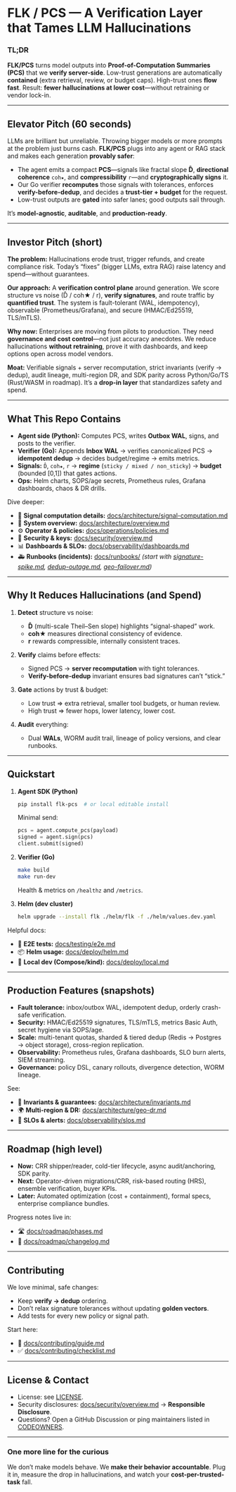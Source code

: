 # FLK / PCS — A Verification Layer that Tames LLM Hallucinations

### TL;DR

**FLK/PCS** turns model outputs into **Proof-of-Computation Summaries (PCS)** that we **verify server-side**. Low-trust generations are automatically **contained** (extra retrieval, review, or budget caps). High-trust ones **flow fast**. Result: **fewer hallucinations at lower cost**—without retraining or vendor lock-in.

---

## Elevator Pitch (60 seconds)

LLMs are brilliant but unreliable. Throwing bigger models or more prompts at the problem just burns cash. **FLK/PCS** plugs into any agent or RAG stack and makes each generation **provably safer**:

* The agent emits a compact **PCS**—signals like fractal slope **D̂**, **directional coherence** `coh★`, and **compressibility** `r`—and **cryptographically signs** it.
* Our Go verifier **recomputes** those signals with tolerances, enforces **verify-before-dedup**, and decides a **trust-tier + budget** for the request.
* Low-trust outputs are **gated** into safer lanes; good outputs sail through.

It’s **model-agnostic**, **auditable**, and **production-ready**.

---

## Investor Pitch (short)

**The problem:** Hallucinations erode trust, trigger refunds, and create compliance risk. Today’s “fixes” (bigger LLMs, extra RAG) raise latency and spend—without guarantees.

**Our approach:** A **verification control plane** around generation. We score structure vs noise (D̂ / coh★ / r), **verify signatures**, and route traffic by **quantified trust**. The system is fault-tolerant (WAL, idempotency), observable (Prometheus/Grafana), and secure (HMAC/Ed25519, TLS/mTLS).

**Why now:** Enterprises are moving from pilots to production. They need **governance and cost control**—not just accuracy anecdotes. We reduce hallucinations **without retraining**, prove it with dashboards, and keep options open across model vendors.

**Moat:** Verifiable signals + server recomputation, strict invariants (verify → dedup), audit lineage, multi-region DR, and SDK parity across Python/Go/TS (Rust/WASM in roadmap). It’s a **drop-in layer** that standardizes safety and spend.

---

## What This Repo Contains

* **Agent side (Python):** Computes PCS, writes **Outbox WAL**, signs, and posts to the verifier.
* **Verifier (Go):** Appends **Inbox WAL** → verifies canonicalized PCS → **idempotent dedup** → decides budget/regime → emits metrics.
* **Signals:** `D̂`, `coh★`, `r` → **regime** (`sticky / mixed / non_sticky`) → **budget** (bounded [0,1]) that gates actions.
* **Ops:** Helm charts, SOPS/age secrets, Prometheus rules, Grafana dashboards, chaos & DR drills.

Dive deeper:

* 📄 **Signal computation details:** [docs/architecture/signal-computation.md](docs/architecture/signal-computation.md)
* 🧭 **System overview:** [docs/architecture/overview.md](docs/architecture/overview.md)
* ⚙️ **Operator & policies:** [docs/operations/policies.md](docs/operations/policies.md)
* 🔐 **Security & keys:** [docs/security/overview.md](docs/security/overview.md)
* 📊 **Dashboards & SLOs:** [docs/observability/dashboards.md](docs/observability/dashboards.md)
* 🚑 **Runbooks (incidents):** [docs/runbooks/](docs/runbooks/) *(start with [signature-spike.md](docs/runbooks/signature-spike.md), [dedup-outage.md](docs/runbooks/dedup-outage.md), [geo-failover.md](docs/runbooks/geo-failover.md))*

---

## Why It Reduces Hallucinations (and Spend)

1. **Detect** structure vs noise:

    * **D̂** (multi-scale Theil–Sen slope) highlights “signal-shaped” work.
    * **coh★** measures directional consistency of evidence.
    * **r** rewards compressible, internally consistent traces.

2. **Verify** claims before effects:

    * Signed PCS → **server recomputation** with tight tolerances.
    * **Verify-before-dedup** invariant ensures bad signatures can’t “stick.”

3. **Gate** actions by trust & budget:

    * Low trust ⇒ extra retrieval, smaller tool budgets, or human review.
    * High trust ⇒ fewer hops, lower latency, lower cost.

4. **Audit** everything:

    * Dual **WALs**, WORM audit trail, lineage of policy versions, and clear runbooks.

---

## Quickstart

1. **Agent SDK (Python)**

   ```bash
   pip install flk-pcs  # or local editable install
   ```

   Minimal send:

   ```python
   pcs = agent.compute_pcs(payload)
   signed = agent.sign(pcs)
   client.submit(signed)
   ```

2. **Verifier (Go)**

   ```bash
   make build
   make run-dev
   ```

   Health & metrics on `/healthz` and `/metrics`.

3. **Helm (dev cluster)**

   ```bash
   helm upgrade --install flk ./helm/flk -f ./helm/values.dev.yaml
   ```

Helpful docs:

* 🧪 **E2E tests:** [docs/testing/e2e.md](docs/testing/e2e.md)
* 📦 **Helm usage:** [docs/deploy/helm.md](docs/deploy/helm.md)
* 🧰 **Local dev (Compose/kind):** [docs/deploy/local.md](docs/deploy/local.md)

---

## Production Features (snapshots)

* **Fault tolerance:** inbox/outbox WAL, idempotent dedup, orderly crash-safe verification.
* **Security:** HMAC/Ed25519 signatures, TLS/mTLS, metrics Basic Auth, secret hygiene via SOPS/age.
* **Scale:** multi-tenant quotas, sharded & tiered dedup (Redis → Postgres → object storage), cross-region replication.
* **Observability:** Prometheus rules, Grafana dashboards, SLO burn alerts, SIEM streaming.
* **Governance:** policy DSL, canary rollouts, divergence detection, WORM lineage.

See:

* 🧱 **Invariants & guarantees:** [docs/architecture/invariants.md](docs/architecture/invariants.md)
* 🌍 **Multi-region & DR:** [docs/architecture/geo-dr.md](docs/architecture/geo-dr.md)
* 🧯 **SLOs & alerts:** [docs/observability/slos.md](docs/observability/slos.md)

---

## Roadmap (high level)

* **Now:** CRR shipper/reader, cold-tier lifecycle, async audit/anchoring, SDK parity.
* **Next:** Operator-driven migrations/CRR, risk-based routing (HRS), ensemble verification, buyer KPIs.
* **Later:** Automated optimization (cost + containment), formal specs, enterprise compliance bundles.

Progress notes live in:

* 🛣️ [docs/roadmap/phases.md](docs/roadmap/phases.md)
* 🔁 [docs/roadmap/changelog.md](docs/roadmap/changelog.md)

---

## Contributing

We love minimal, safe changes:

* Keep **verify → dedup** ordering.
* Don’t relax signature tolerances without updating **golden vectors**.
* Add tests for every new policy or signal path.

Start here:

* 🤝 [docs/contributing/guide.md](docs/contributing/guide.md)
* ✅ [docs/contributing/checklist.md](docs/contributing/checklist.md)

---

## License & Contact

* License: see [LICENSE](LICENSE).
* Security disclosures: [docs/security/overview.md](docs/security/overview.md) → **Responsible Disclosure**.
* Questions? Open a GitHub Discussion or ping maintainers listed in [CODEOWNERS](CODEOWNERS).

---

### One more line for the curious

We don’t make models behave. We **make their behavior accountable**. Plug it in, measure the drop in hallucinations, and watch your **cost-per-trusted-task** fall.
